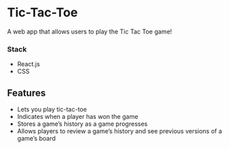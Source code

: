 # Tic-Tac-Toe 

A web app that allows users to play the Tic Tac Toe game!


### Stack
- React.js
- CSS


## Features
- Lets you play tic-tac-toe
- Indicates when a player has won the game
- Stores a game’s history as a game progresses
- Allows players to review a game’s history and see previous versions of a game’s board
